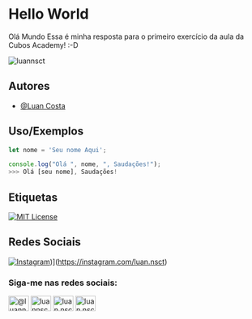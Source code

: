 

# Hello World
Olá Mundo 
Essa é minha resposta para o primeiro exercício da aula da Cubos Academy! :-D

<p align="left"> <img src="https://komarev.com/ghpvc/?username=luannsct&label=Profile%20views&color=0e75b6&style=flat" alt="luannsct" /> </p>



## Autores

- [@Luan Costa](https://www.github.com/luannsct/)


## Uso/Exemplos

```javascript
let nome = 'Seu nome Aqui';

console.log("Olá ", nome, ", Saudações!");
>>> Olá [seu nome], Saudações!
```


## Etiquetas

[![MIT License](https://img.shields.io/badge/License-MIT-green.svg)](https://choosealicense.com/licenses/mit/)

## Redes Sociais

[![Instagram](https://camo.githubusercontent.com/b3d4671768bd0f9b6c8f410a25a96e0c5a4d135208d8910461e986f97e7985ab/68747470733a2f2f696d672e736869656c64732e696f2f62616467652f496e7374616772616d2d4534343035463f7374796c653d666f722d7468652d6261646765266c6f676f3d696e7374616772616d266c6f676f436f6c6f723d7768697465)](https://img.shields.io/badge/Instagram-E4405F?style=for-the-badge&logo=instagram&logoColor=white))](https://instagram.com/luan.nsct)
<h3 align="left">Siga-me nas redes sociais:</h3>
<p align="left">
<a href="https://twitter.com/@luannsct" target="blank"><img align="center" src="https://raw.githubusercontent.com/rahuldkjain/github-profile-readme-generator/master/src/images/icons/Social/twitter.svg" alt="@luannsct" height="30" width="40" /></a>
<a href="https://linkedin.com/in/luannsct" target="blank"><img align="center" src="https://raw.githubusercontent.com/rahuldkjain/github-profile-readme-generator/master/src/images/icons/Social/linked-in-alt.svg" alt="luannsct" height="30" width="40" /></a>
<a href="https://instagram.com/luan.nsct" target="blank"><img align="center" src="https://raw.githubusercontent.com/rahuldkjain/github-profile-readme-generator/master/src/images/icons/Social/instagram.svg" alt="luan.nsct" height="30" width="40" /></a>
<a href="https://discord.gg/luan.nsct#2834" target="blank"><img align="center" src="https://raw.githubusercontent.com/rahuldkjain/github-profile-readme-generator/master/src/images/icons/Social/discord.svg" alt="luan.nsct#2834" height="30" width="40" /></a>
</p>
